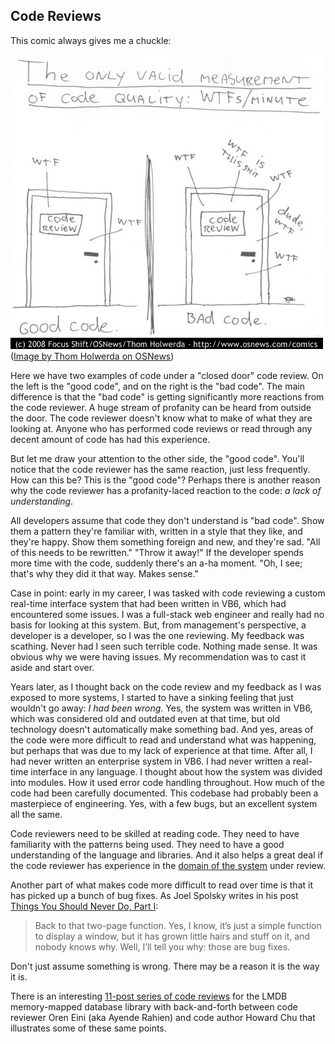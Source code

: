 ## Code Reviews

This comic always gives me a chuckle:

![WTFs/minute](/assets/images/wtfm.jpg)  
([Image by Thom Holwerda on OSNews](https://www.osnews.com/story/19266/wtfsm/?ref=matthewyancer.com))

Here we have two examples of code under a "closed door" code review. On the left is the "good code", and on the right is the "bad code". The main difference is that the "bad code" is getting significantly more reactions from the code reviewer. A huge stream of profanity can be heard from outside the door. The code reviewer doesn't know what to make of what they are looking at. Anyone who has performed code reviews or read through any decent amount of code has had this experience.

But let me draw your attention to the other side, the "good code". You'll notice that the code reviewer has the same reaction, just less frequently. How can this be? This is the "good code"? Perhaps there is another reason why the code reviewer has a profanity-laced reaction to the code: *a lack of understanding*.

All developers assume that code they don't understand is "bad code". Show them a pattern they're familiar with, written in a style that they like, and they're happy. Show them something foreign and new, and they're sad. "All of this needs to be rewritten." "Throw it away!" If the developer spends more time with the code, suddenly there's an a-ha moment. "Oh, I see; that's why they did it that way. Makes sense."

Case in point: early in my career, I was tasked with code reviewing a custom real-time interface system that had been written in VB6, which had encountered some issues. I was a full-stack web engineer and really had no basis for looking at this system. But, from management's perspective, a developer is a developer, so I was the one reviewing. My feedback was scathing. Never had I seen such terrible code. Nothing made sense. It was obvious why we were having issues. My recommendation was to cast it aside and start over.

Years later, as I thought back on the code review and my feedback as I was exposed to more systems, I started to have a sinking feeling that just wouldn't go away: *I had been wrong*. Yes, the system was written in VB6, which was considered old and outdated even at that time, but old technology doesn't automatically make something bad. And yes, areas of the code were more difficult to read and understand what was happening, but perhaps that was due to my lack of experience at that time. After all, I had never written an enterprise system in VB6. I had never written a real-time interface in any language. I thought about how the system was divided into modules. How it used error code handling throughout. How much of the code had been carefully documented. This codebase had probably been a masterpiece of engineering. Yes, with a few bugs, but an excellent system all the same.

Code reviewers need to be skilled at reading code. They need to have familiarity with the patterns being used. They need to have a good understanding of the language and libraries. And it also helps a great deal if the code reviewer has experience in the [domain of the system](https://www.youtube.com/watch?v=18q53eTwS54) under review.

Another part of what makes code more difficult to read over time is that it has picked up a bunch of bug fixes. As Joel Spolsky writes in his post [Things You Should Never Do, Part I](https://www.joelonsoftware.com/2000/04/06/things-you-should-never-do-part-i/):

>Back to that two-page function. Yes, I know, it’s just a simple function to display a window, but it has grown little hairs and stuff on it, and nobody knows why. Well, I’ll tell you why: those are bug fixes.

Don't just assume something is wrong. There may be a reason it is the way it is.

There is an interesting [11-post series of code reviews](https://ayende.com/blog/162754/reviewing-lightning-memory-mapped-database-library-partial) for the LMDB memory-mapped database library with back-and-forth between code reviewer Oren Eini (aka Ayende Rahien) and code author Howard Chu that illustrates some of these same points.
